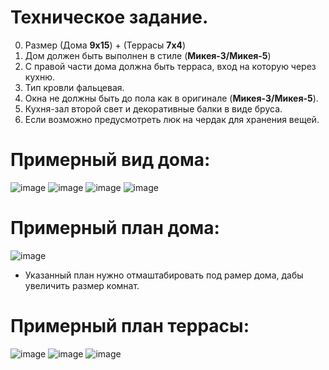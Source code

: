 # Техническое задание.

0. Размер (Дома **9x15**) + (Террасы **7x4**) 
1. Дом должен быть выполнен в стиле (**Микея-3/Микея-5**)
2. С правой части дома должна быть терраса, вход на которую через кухню.
3. Тип кровли фальцевая.
4. Окна не должны быть до пола как в оригинале (**Микея-3/Микея-5**).
5. Кухня-зал второй свет и декоративные балки в виде бруса.
6. Если возможно предусмотреть люк на чердак для хранения вещей.


# Примерный вид дома:
![image](https://optimumhouse.ru/assets/cache_image/assets/files/2022/mikea3-2022/01_0x0_eb0.jpg)
![image](https://optimumhouse.ru/assets/cache_image/assets/files/2019/mi3/mikea3_august_0x0_eb0.jpg)
![image](https://optimumhouse.ru/assets/cache_image/assets/files/2019/mi3/i15_740x450_b9c.jpg)
![image](https://optimumhouse.ru/assets/cache_image/assets/files/2019/mi3/i16_740x450_b9c.jpg)

# Примерный план дома:
![image](https://optimumhouse.ru/assets/files/2022/floors/mikea-3-2022-front-variant-1-floor-1.png)

* Указанный план нужно отмаштабировать под рамер дома, дабы увеличить размер комнат.

# Примерный план террасы:
![image](https://i.ibb.co/9tXRSMM/photo-2023-05-09-18-07-26.jpg)
![image](https://i.ibb.co/f892s7z/photo-2023-05-09-18-07-33.jpg)
![image](https://i.ibb.co/fQwvxv9/photo-2023-05-09-18-07-18.jpg)